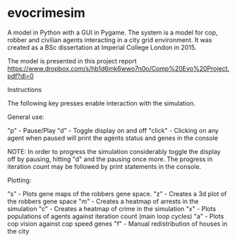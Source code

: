# evocrimesim
A model in Python with a GUI in Pygame. The system is a model for cop, robber and civilian agents interacting in a city grid environment. It was created as a BSc dissertation at Imperial College London in 2015.

The model is presented in this project report https://www.dropbox.com/s/hb1d6mk6wwo7n0o/Comp%20Evo%20Project.pdf?dl=0

Instructions

The following key presses enable interaction with the simulation.

General use:

"p" - Pause/Play
"d" - Toggle display on and off
"click" - Clicking on any agent when paused will print the agents status and genes in the console

NOTE: In order to progress the simulation considerably toggle the display off by pausing, hitting "d" and the pausing once more. The progress in iteration count may be followed by print statements in the console.

Plotting:

"s" - Plots gene maps of the robbers gene space.
"z" - Creates a 3d plot of the robbers gene space
"m" - Creates a heatmap of arrests in the simulation
"c" - Creates a heatmap of crime in the simulation
"x" - Plots populations of agents against iteration count (main loop cycles)
"a" - Plots cop vision against cop speed genes
"f" - Manual redistribution of houses in the city
